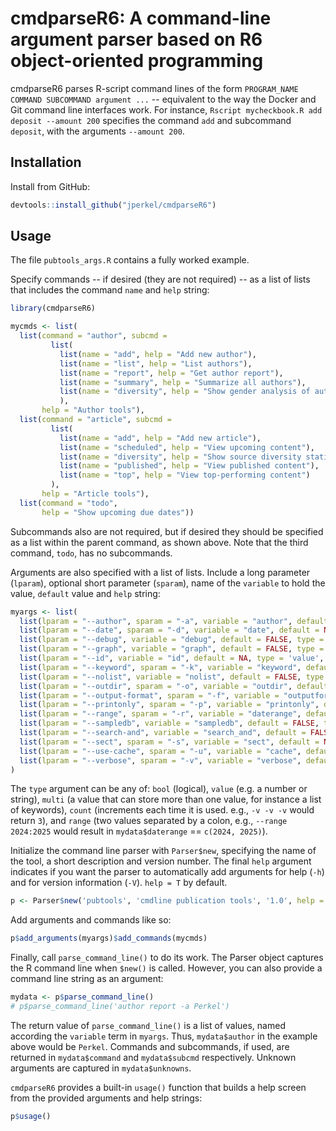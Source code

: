 # cmdparseR6: A command-line argument parser based on R6 object-oriented programming

cmdparseR6 parses R-script command lines of the form `PROGRAM_NAME COMMAND SUBCOMMAND argument ...` -- equivalent to the way the Docker and Git command line interfaces work. For instance, `Rscript mycheckbook.R add deposit --amount 200` specifies the command `add` and subcommand `deposit`, with the arguments `--amount 200`. 

## Installation
Install from GitHub: 
```r
devtools::install_github("jperkel/cmdparseR6")
```

## Usage
The file `pubtools_args.R` contains a fully worked example. 

Specify commands -- if desired (they are not required) -- as a list of lists that includes the command `name` and `help` string: 
```r
library(cmdparseR6)

mycmds <- list(
  list(command = "author", subcmd =
         list(
           list(name = "add", help = "Add new author"),
           list(name = "list", help = "List authors"),
           list(name = "report", help = "Get author report"),
           list(name = "summary", help = "Summarize all authors"),
           list(name = "diversity", help = "Show gender analysis of authorship")
           ),
       help = "Author tools"),
  list(command = "article", subcmd =
         list(
           list(name = "add", help = "Add new article"),
           list(name = "scheduled", help = "View upcoming content"),
           list(name = "diversity", help = "Show source diversity statistics"),
           list(name = "published", help = "View published content"),
           list(name = "top", help = "View top-performing content")
         ),
       help = "Article tools"),
  list(command = "todo", 
       help = "Show upcoming due dates"))
```
Subcommands also are not required, but if desired they should be specified as a list within the parent command, as shown above. Note that the third command, `todo`, has no subcommands. 

Arguments are also specified with a list of lists. Include a long parameter (`lparam`), optional short parameter (`sparam`), name of the `variable` to hold the value, `default` value and `help` string: 
```r
myargs <- list(
  list(lparam = "--author", sparam = "-a", variable = "author", default = NA, type = "value", help = 'Specify author'),
  list(lparam = "--date", sparam = "-d", variable = "date", default = NA, type = 'value', help = 'YYYY-MM-DD | YYYY-MM | YYYY'),
  list(lparam = "--debug", variable = "debug", default = FALSE, type = 'bool', help = "Run in debug mode"),
  list(lparam = "--graph", variable = "graph", default = FALSE, type = 'bool', help = 'Graph output'),
  list(lparam = "--id", variable = "id", default = NA, type = 'value', help = 'Specify row Id for more details'),
  list(lparam = "--keyword", sparam = "-k", variable = "keyword", default = NULL, type = 'multi', help = "Search keywords; multiple keys are OR'd unless search_and == TRUE"),
  list(lparam = "--nolist", variable = "nolist", default = FALSE, type = 'bool', help = "Exclude article listing from author report"),
  list(lparam = "--outdir", sparam = "-o", variable = "outdir", default = 'OUTDIR', type = 'value', help = 'Store plots to outdir'),
  list(lparam = "--output-format", sparam = "-f", variable = "outputformat", default = "svg", type = 'value', help = "Select output format"),
  list(lparam = "--printonly", sparam = "-p", variable = "printonly", default = FALSE, type = 'bool', help = 'Show only print content'),
  list(lparam = "--range", sparam = "-r", variable = "daterange", default = NA, type = 'range', help = 'YYYY-MM-DD:YYYY-MM-DD'),
  list(lparam = "--sampledb", variable = "sampledb", default = FALSE, type = 'bool', help = 'Sample AuthorDB for validation'),
  list(lparam = "--search-and", variable = "search_and", default = FALSE, type = 'bool', help = "Perform Boolean AND keyword search"),
  list(lparam = "--sect", sparam = "-s", variable = "sect", default = NA, type = 'multi', help = 'Filter by section'),
  list(lparam = "--use-cache", sparam = "-u", variable = "cache", default = FALSE, type = "bool", help = "Force using cached files"),
  list(lparam = "--verbose", sparam = "-v", variable = "verbose", default = 0, "count", help = "Print verbose messages; each use increments the verbosity level")
)
```
The `type` argument can be any of: `bool` (logical), `value` (e.g. a number or string), `multi` (a value that can store more than one value, for instance a list of keywords), `count` (increments each time it is used. e.g., `-v -v -v` would return `3`), and `range` (two values separated by a colon, e.g., `--range 2024:2025` would result in `mydata$daterange` == `c(2024, 2025)`). 

Initialize the command line parser with `Parser$new`, specifying the name of the tool, a short description and version number. The final `help` argument indicates if you want the parser to automatically add arguments for help (`-h`) and for version information (`-V`). `help = T` by default. 

```r
p <- Parser$new('pubtools', 'cmdline publication tools', '1.0', help = T)
```

Add arguments and commands like so:
```r
p$add_arguments(myargs)$add_commands(mycmds)
```

Finally, call `parse_command_line()` to do its work. The Parser object captures the R command line when `$new()` is called. However, you can also provide a command line string as an argument: 

```r
mydata <- p$parse_command_line()
# p$parse_command_line('author report -a Perkel')
```

The return value of `parse_command_line()` is a list of values, named according the `variable` term in `myargs`. Thus, `mydata$author` in the example above would be `Perkel`. Commands and subcommands, if used, are returned in `mydata$command` and `mydata$subcmd` respectively. Unknown arguments are captured in `mydata$unknowns`. 

`cmdparseR6` provides a built-in `usage()` function that builds a help screen from the provided arguments and help strings: 
```r
p$usage()
```
